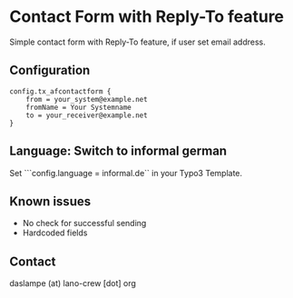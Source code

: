 # Contact Form with Reply-To feature
Simple contact form with Reply-To feature, if user set email address.

## Configuration
```
config.tx_afcontactform {
    from = your_system@example.net
    fromName = Your Systemname
    to = your_receiver@example.net
}
```

## Language: Switch to informal german
Set ```config.language = informal.de`` in your Typo3 Template. 

## Known issues
- No check for successful sending
- Hardcoded fields

## Contact
daslampe (at) lano-crew [dot] org